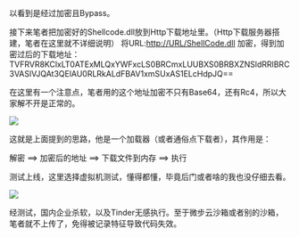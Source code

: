 以看到是经过加密且Bypass。

接下来笔者把加密好的Shellcode.dll放到Http下载地址里。（Http下载服务器搭建，笔者在这里就不详细说明）
将URL:[http://URL/ShellCode.dll](http://url/ShellCode.dll) 加密，得到加密过后的下载地址：TVFRVR8KClxLT0ATExMLQxYWFxcLS0BRCmxLUUBXS0BRBXZNSldRRlBRC3VASlVJQAt3QElAU0RLRkALdFBAV1xmSUxAS1ELcHdpJQ==

在这里有一个注意点，笔者用的这个地址加密不只有Base64，还有Rc4，所以大家解不开是正常的。

[![](https://p4.ssl.qhimg.com/t01dbb1e88c23f5e529.png)](https://p4.ssl.qhimg.com/t01dbb1e88c23f5e529.png)

这就是上面提到的思路，他是一个加载器（或者通俗点下载者），其作用是：

解密 ==> 加密后的地址 ==> 下载文件到内存 ==> 执行

测试上线，这里选择虚拟机测试，懂得都懂，毕竟后门或者啥的我也没仔细去看。

[![](https://p5.ssl.qhimg.com/t012c1e4f4d2e9f7362.png)](https://p5.ssl.qhimg.com/t012c1e4f4d2e9f7362.png)

经测试，国内企业杀软，以及Tinder无感执行。至于微步云沙箱或者别的沙箱，笔者就不上传了，免得被记录特征导致代码失效。
